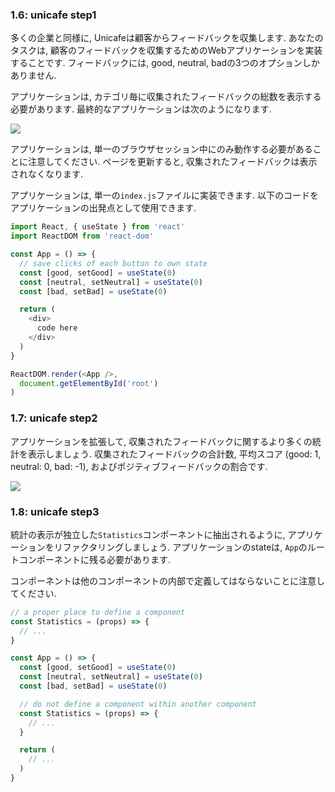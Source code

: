 ### 1.6: unicafe step1
多くの企業と同様に, Unicafeは顧客からフィードバックを収集します.
あなたのタスクは, 顧客のフィードバックを収集するためのWebアプリケーションを実装することです.
フィードバックには, good, neutral, badの3つのオプションしかありません.

アプリケーションは, カテゴリ毎に収集されたフィードバックの総数を表示する必要があります.
最終的なアプリケーションは次のようになります.

<img src="https://fullstackopen.com/static/d4fe767d6d8eb46f1dd21334f5f9e46e/14be6/13e.png">

アプリケーションは, 単一のブラウザセッション中にのみ動作する必要があることに注意してください.
ページを更新すると, 収集されたフィードバックは表示されなくなります.

アプリケーションは, 単一の`index.js`ファイルに実装できます.
以下のコードをアプリケーションの出発点として使用できます.

```js
import React, { useState } from 'react'
import ReactDOM from 'react-dom'

const App = () => {
  // save clicks of each button to own state
  const [good, setGood] = useState(0)
  const [neutral, setNeutral] = useState(0)
  const [bad, setBad] = useState(0)

  return (
    <div>
      code here
    </div>
  )
}

ReactDOM.render(<App />,
  document.getElementById('root')
)
```

### 1.7: unicafe step2
アプリケーションを拡張して, 収集されたフィードバックに関するより多くの統計を表示しましょう.
収集されたフィードバックの合計数, 平均スコア (good: 1, neutral: 0, bad: -1), およびポジティブフィードバックの割合です.

<img src="https://fullstackopen.com/static/0a5d15ae9f055a15cb469b9c9223df41/14be6/14e.png">

### 1.8: unicafe step3
統計の表示が独立した`Statistics`コンポーネントに抽出されるように, アプリケーションをリファクタリングしましょう.
アプリケーションのstateは, `App`のルートコンポーネントに残る必要があります.

コンポーネントは他のコンポーネントの内部で定義してはならないことに注意してください.

```js
// a proper place to define a component
const Statistics = (props) => {
  // ...
}

const App = () => {
  const [good, setGood] = useState(0)
  const [neutral, setNeutral] = useState(0)
  const [bad, setBad] = useState(0)

  // do not define a component within another component
  const Statistics = (props) => {
    // ...
  }

  return (
    // ...
  )
}
```